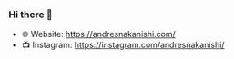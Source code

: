 ### Hi there 👋

- 🌐 Website: https://andresnakanishi.com/
- 📺 Instagram: https://instagram.com/andresnakanishi/
